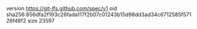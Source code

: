version https://git-lfs.github.com/spec/v1
oid sha256:856dfa2f193c26fada117f2b07c01243b15d98dd3ad34c6712585f57126f48f2
size 23597
